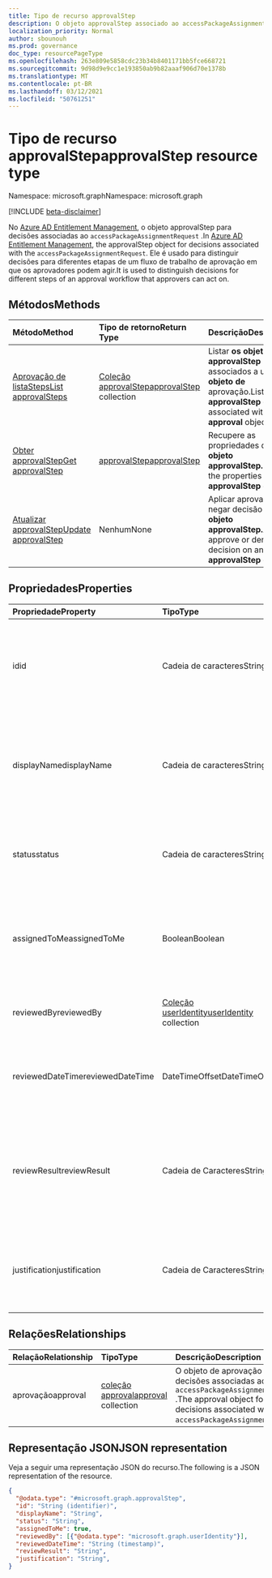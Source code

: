 ```yaml
---
title: Tipo de recurso approvalStep
description: O objeto approvalStep associado ao accessPackageAssignmentRequest.
localization_priority: Normal
author: sbounouh
ms.prod: governance
doc_type: resourcePageType
ms.openlocfilehash: 263e809e5858cdc23b34b8401171bb5fce668721
ms.sourcegitcommit: 9d98d9e9cc1e193850ab9b82aaaf906d70e1378b
ms.translationtype: MT
ms.contentlocale: pt-BR
ms.lasthandoff: 03/12/2021
ms.locfileid: "50761251"
---
```

# <a name="approvalstep-resource-type"></a><span data-ttu-id="20a58-103">Tipo de recurso approvalStep</span><span class="sxs-lookup"><span data-stu-id="20a58-103">approvalStep resource type</span></span>

<span data-ttu-id="20a58-104">Namespace: microsoft.graph</span><span class="sxs-lookup"><span data-stu-id="20a58-104">Namespace: microsoft.graph</span></span>

[!INCLUDE [beta-disclaimer](../../includes/beta-disclaimer.md)]

<span data-ttu-id="20a58-105">No [Azure AD Entitlement Management](entitlementmanagement-root.md), o objeto approvalStep para decisões associadas ao `accessPackageAssignmentRequest` .</span><span class="sxs-lookup"><span data-stu-id="20a58-105">In [Azure AD Entitlement Management](entitlementmanagement-root.md), the approvalStep object for decisions associated with the `accessPackageAssignmentRequest`.</span></span> <span data-ttu-id="20a58-106">Ele é usado para distinguir decisões para diferentes etapas de um fluxo de trabalho de aprovação em que os aprovadores podem agir.</span><span class="sxs-lookup"><span data-stu-id="20a58-106">It is used to distinguish decisions for different steps of an approval workflow that approvers can act on.</span></span>

## <a name="methods"></a><span data-ttu-id="20a58-107">Métodos</span><span class="sxs-lookup"><span data-stu-id="20a58-107">Methods</span></span>

| <span data-ttu-id="20a58-108">Método</span><span class="sxs-lookup"><span data-stu-id="20a58-108">Method</span></span>       | <span data-ttu-id="20a58-109">Tipo de retorno</span><span class="sxs-lookup"><span data-stu-id="20a58-109">Return Type</span></span> | <span data-ttu-id="20a58-110">Descrição</span><span class="sxs-lookup"><span data-stu-id="20a58-110">Description</span></span> |
|:-------------|:------------|:------------|
|[<span data-ttu-id="20a58-111">Aprovação de listaSteps</span><span class="sxs-lookup"><span data-stu-id="20a58-111">List approvalSteps</span></span>](../api/approval-list-steps.md) | <span data-ttu-id="20a58-112">[Coleção approvalStep](approvalstep.md)</span><span class="sxs-lookup"><span data-stu-id="20a58-112">[approvalStep](approvalstep.md) collection</span></span> | <span data-ttu-id="20a58-113">Listar **os objetos approvalStep** associados a um **objeto de** aprovação.</span><span class="sxs-lookup"><span data-stu-id="20a58-113">List the **approvalStep** objects associated with an **approval** object.</span></span> |
|[<span data-ttu-id="20a58-114">Obter approvalStep</span><span class="sxs-lookup"><span data-stu-id="20a58-114">Get approvalStep</span></span>](../api/approvalstep-get.md) | [<span data-ttu-id="20a58-115">approvalStep</span><span class="sxs-lookup"><span data-stu-id="20a58-115">approvalStep</span></span>](approvalstep.md) | <span data-ttu-id="20a58-116">Recupere as propriedades de um **objeto approvalStep.**</span><span class="sxs-lookup"><span data-stu-id="20a58-116">Retrieve the properties of an **approvalStep** object.</span></span> |
|[<span data-ttu-id="20a58-117">Atualizar approvalStep</span><span class="sxs-lookup"><span data-stu-id="20a58-117">Update approvalStep</span></span>](../api/approvalstep-update.md) | <span data-ttu-id="20a58-118">Nenhum</span><span class="sxs-lookup"><span data-stu-id="20a58-118">None</span></span> | <span data-ttu-id="20a58-119">Aplicar aprovar ou negar decisão em um **objeto approvalStep.**</span><span class="sxs-lookup"><span data-stu-id="20a58-119">Apply approve or deny decision on an **approvalStep** object.</span></span> |

## <a name="properties"></a><span data-ttu-id="20a58-120">Propriedades</span><span class="sxs-lookup"><span data-stu-id="20a58-120">Properties</span></span>
|<span data-ttu-id="20a58-121">Propriedade</span><span class="sxs-lookup"><span data-stu-id="20a58-121">Property</span></span>|<span data-ttu-id="20a58-122">Tipo</span><span class="sxs-lookup"><span data-stu-id="20a58-122">Type</span></span>|<span data-ttu-id="20a58-123">Descrição</span><span class="sxs-lookup"><span data-stu-id="20a58-123">Description</span></span>|
|:---|:---|:---|
|<span data-ttu-id="20a58-124">id</span><span class="sxs-lookup"><span data-stu-id="20a58-124">id</span></span>|<span data-ttu-id="20a58-125">Cadeia de caracteres</span><span class="sxs-lookup"><span data-stu-id="20a58-125">String</span></span>|<span data-ttu-id="20a58-126">O identificador da etapa associada a um objeto de aprovação.</span><span class="sxs-lookup"><span data-stu-id="20a58-126">The identifier of the step associated with an approval object.</span></span> <span data-ttu-id="20a58-127">Somente leitura.</span><span class="sxs-lookup"><span data-stu-id="20a58-127">Read-only.</span></span>|
|<span data-ttu-id="20a58-128">displayName</span><span class="sxs-lookup"><span data-stu-id="20a58-128">displayName</span></span>|<span data-ttu-id="20a58-129">Cadeia de caracteres</span><span class="sxs-lookup"><span data-stu-id="20a58-129">String</span></span>|<span data-ttu-id="20a58-130">O rótulo fornecido pelo criador da política para identificar uma etapa de aprovação.</span><span class="sxs-lookup"><span data-stu-id="20a58-130">The label provided by the policy creator to identify an approval step.</span></span> <span data-ttu-id="20a58-131">Somente leitura</span><span class="sxs-lookup"><span data-stu-id="20a58-131">Read-only</span></span>|
|<span data-ttu-id="20a58-132">status</span><span class="sxs-lookup"><span data-stu-id="20a58-132">status</span></span>|<span data-ttu-id="20a58-133">Cadeia de caracteres</span><span class="sxs-lookup"><span data-stu-id="20a58-133">String</span></span>|<span data-ttu-id="20a58-134">O status da etapa.</span><span class="sxs-lookup"><span data-stu-id="20a58-134">The step status.</span></span> <span data-ttu-id="20a58-135">Valores possíveis: `InProgress` ou `Completed` .</span><span class="sxs-lookup"><span data-stu-id="20a58-135">Possible values: `InProgress` or `Completed`.</span></span> <span data-ttu-id="20a58-136">Somente leitura.</span><span class="sxs-lookup"><span data-stu-id="20a58-136">Read-only.</span></span>|
|<span data-ttu-id="20a58-137">assignedToMe</span><span class="sxs-lookup"><span data-stu-id="20a58-137">assignedToMe</span></span>|<span data-ttu-id="20a58-138">Boolean</span><span class="sxs-lookup"><span data-stu-id="20a58-138">Boolean</span></span>|<span data-ttu-id="20a58-139">Indica se a etapa é atribuída ao usuário chamador para revisar.</span><span class="sxs-lookup"><span data-stu-id="20a58-139">Indicates whether the step is assigned to the calling user to review.</span></span> <span data-ttu-id="20a58-140">Somente leitura.</span><span class="sxs-lookup"><span data-stu-id="20a58-140">Read-only.</span></span>|
|<span data-ttu-id="20a58-141">reviewedBy</span><span class="sxs-lookup"><span data-stu-id="20a58-141">reviewedBy</span></span>|<span data-ttu-id="20a58-142">[Coleção userIdentity](useridentity.md)</span><span class="sxs-lookup"><span data-stu-id="20a58-142">[userIdentity](useridentity.md) collection</span></span> | <span data-ttu-id="20a58-143">O identificador do revistor.</span><span class="sxs-lookup"><span data-stu-id="20a58-143">The identifier of the reviewer.</span></span> <span data-ttu-id="20a58-144">Somente leitura.</span><span class="sxs-lookup"><span data-stu-id="20a58-144">Read-only.</span></span>|
|<span data-ttu-id="20a58-145">reviewedDateTime</span><span class="sxs-lookup"><span data-stu-id="20a58-145">reviewedDateTime</span></span>|<span data-ttu-id="20a58-146">DateTimeOffset</span><span class="sxs-lookup"><span data-stu-id="20a58-146">DateTimeOffset</span></span>|<span data-ttu-id="20a58-147">A data e a hora em que uma decisão foi registrada.</span><span class="sxs-lookup"><span data-stu-id="20a58-147">The date and time when a decision was recorded.</span></span> <span data-ttu-id="20a58-148">Somente leitura.</span><span class="sxs-lookup"><span data-stu-id="20a58-148">Read-only.</span></span>|
|<span data-ttu-id="20a58-149">reviewResult</span><span class="sxs-lookup"><span data-stu-id="20a58-149">reviewResult</span></span>|<span data-ttu-id="20a58-150">Cadeia de Caracteres</span><span class="sxs-lookup"><span data-stu-id="20a58-150">String</span></span>|<span data-ttu-id="20a58-151">O resultado desse registro de aprovação.</span><span class="sxs-lookup"><span data-stu-id="20a58-151">The result of this approval record.</span></span> <span data-ttu-id="20a58-152">Os valores possíveis `NotReviewed` incluem: `Approved` , , `Denied` .</span><span class="sxs-lookup"><span data-stu-id="20a58-152">Possible values include: `NotReviewed`, `Approved`, `Denied`.</span></span>|
|<span data-ttu-id="20a58-153">justification</span><span class="sxs-lookup"><span data-stu-id="20a58-153">justification</span></span>|<span data-ttu-id="20a58-154">Cadeia de Caracteres</span><span class="sxs-lookup"><span data-stu-id="20a58-154">String</span></span>|<span data-ttu-id="20a58-155">A justificativa associada à decisão da etapa de aprovação.</span><span class="sxs-lookup"><span data-stu-id="20a58-155">The justification associated with the approval step decision.</span></span>|

## <a name="relationships"></a><span data-ttu-id="20a58-156">Relações</span><span class="sxs-lookup"><span data-stu-id="20a58-156">Relationships</span></span>
|<span data-ttu-id="20a58-157">Relação</span><span class="sxs-lookup"><span data-stu-id="20a58-157">Relationship</span></span>|<span data-ttu-id="20a58-158">Tipo</span><span class="sxs-lookup"><span data-stu-id="20a58-158">Type</span></span>|<span data-ttu-id="20a58-159">Descrição</span><span class="sxs-lookup"><span data-stu-id="20a58-159">Description</span></span>|
|:---|:---|:---|
|<span data-ttu-id="20a58-160">aprovação</span><span class="sxs-lookup"><span data-stu-id="20a58-160">approval</span></span>|<span data-ttu-id="20a58-161">[coleção approval](../resources/approval.md)</span><span class="sxs-lookup"><span data-stu-id="20a58-161">[approval](../resources/approval.md) collection</span></span>|<span data-ttu-id="20a58-162">O objeto de aprovação para decisões associadas ao `accessPackageAssignmentRequest` .</span><span class="sxs-lookup"><span data-stu-id="20a58-162">The approval object for decisions associated with the `accessPackageAssignmentRequest`.</span></span>|

## <a name="json-representation"></a><span data-ttu-id="20a58-163">Representação JSON</span><span class="sxs-lookup"><span data-stu-id="20a58-163">JSON representation</span></span>
<span data-ttu-id="20a58-164">Veja a seguir uma representação JSON do recurso.</span><span class="sxs-lookup"><span data-stu-id="20a58-164">The following is a JSON representation of the resource.</span></span>
<!-- {
  "blockType": "resource",
  "keyProperty": "id",
  "@odata.type": "microsoft.graph.approvalStep",
}
-->
``` json
{
  "@odata.type": "#microsoft.graph.approvalStep",
  "id": "String (identifier)",
  "displayName": "String",
  "status": "String",
  "assignedToMe": true,
  "reviewedBy": [{"@odata.type": "microsoft.graph.userIdentity"}],
  "reviewedDateTime": "String (timestamp)",
  "reviewResult": "String",
  "justification": "String",
}
```
